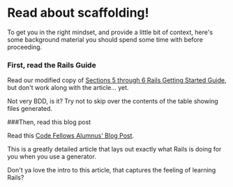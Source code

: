 # Read about scaffolding!

To get you in the right mindset, and provide a little bit of context, here's some background material you should spend some time with before proceeding.

### First, read the Rails Guide

Read our modified copy of [Sections 5 through 6 Rails Getting Started Guide](http://assets.codefellows.org/getting_started_rails_modified.html), but don't work along with the article... yet.

Not very BDD, is it? Try not to skip over the contents of the table showing files generated.

###Then, read this blog post

Read this [Code Fellows Alumnus' Blog Post](http://strandcode.com/2013/07/28/reading-rails-mvc-and-scaffolding-for-rails-newbs).

This is a greatly detailed article that lays out exactly what Rails is doing for you when you use a generator.

Don't ya love the intro to this article, that captures the feeling of learning Rails?

